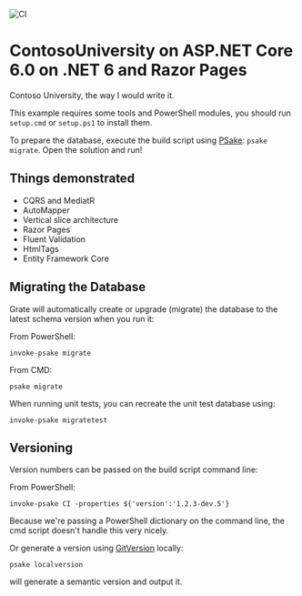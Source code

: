 ![CI](https://github.com/jbogard/ContosoUniversityDotNetCore-Pages/workflows/CI/badge.svg)

# ContosoUniversity on ASP.NET Core 6.0 on .NET 6 and Razor Pages

Contoso University, the way I would write it.

This example requires some tools and PowerShell modules, you should run `setup.cmd` or `setup.ps1` to install them.

To prepare the database, execute the build script using [PSake](https://psake.readthedocs.io/): `psake migrate`. Open the solution and run!

## Things demonstrated

- CQRS and MediatR
- AutoMapper
- Vertical slice architecture
- Razor Pages
- Fluent Validation
- HtmlTags
- Entity Framework Core

## Migrating the Database

Grate will automatically create or upgrade (migrate) the database to the latest schema version when you run it:

From PowerShell:
```
invoke-psake migrate
```

From CMD:
```
psake migrate
```

When running unit tests, you can recreate the unit test database using:

```
invoke-psake migratetest
```

## Versioning

Version numbers can be passed on the build script command line:

From PowerShell:
```
invoke-psake CI -properties ${'version':'1.2.3-dev.5'}
```

Because we're passing a PowerShell dictionary on the command line, the cmd script doesn't handle this very nicely.

Or generate a version using [GitVersion](https://gitversion.net/docs/) locally:
```
psake localversion
```
will generate a semantic version and output it.
